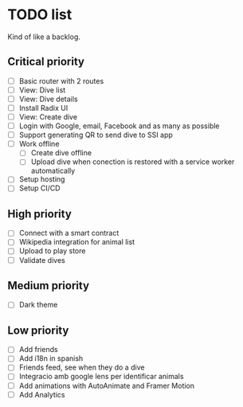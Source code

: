 # TODO list

Kind of like a backlog.

## Critical priority

- [ ] Basic router with 2 routes
- [ ] View: Dive list
- [ ] View: Dive details
- [ ] Install Radix UI
- [ ] View: Create dive
- [ ] Login with Google, email, Facebook and as many as possible
- [ ] Support generating QR to send dive to SSI app
- [ ] Work offline
  - [ ] Create dive offline
  - [ ] Upload dive when conection is restored with a service worker automatically
- [ ] Setup hosting
- [ ] Setup CI/CD

## High priority

- [ ] Connect with a smart contract
- [ ] Wikipedia integration for animal list
- [ ] Upload to play store
- [ ] Validate dives

## Medium priority

- [ ] Dark theme

## Low priority

- [ ] Add friends
- [ ] Add i18n in spanish
- [ ] Friends feed, see when they do a dive
- [ ] Integracio amb google lens per identificar animals
- [ ] Add animations with AutoAnimate and Framer Motion
- [ ] Add Analytics
